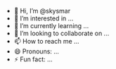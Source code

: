 - 👋 Hi, I’m @skysmar
- 👀 I’m interested in ...
- 🌱 I’m currently learning ...
- 💞️ I’m looking to collaborate on ...
- 📫 How to reach me ...
- 😄 Pronouns: ...
- ⚡ Fun fact: ...

<!---
skysmar/skysmar is a ✨ special ✨ repository because its `README.md` (this file) appears on your GitHub profile.
You can click the Preview link to take a look at your changes.
--->
